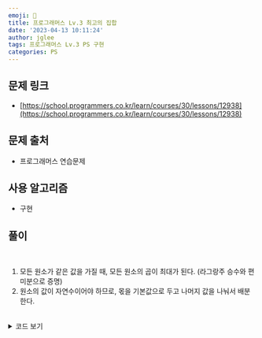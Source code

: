 ```yaml
---
emoji: 🧢
title: 프로그래머스 Lv.3 최고의 집합
date: '2023-04-13 10:11:24'
author: jglee
tags: 프로그래머스 Lv.3 PS 구현
categories: PS
---
```


## 문제 링크

- [https://school.programmers.co.kr/learn/courses/30/lessons/12938](https://school.programmers.co.kr/learn/courses/30/lessons/12938)

## 문제 출처

- 프로그래머스 연습문제

## 사용 알고리즘

- 구현

## 풀이

<br/>

1. 모든 원소가 같은 값을 가질 때, 모든 원소의 곱이 최대가 된다. (라그랑주 승수와 편미분으로 증명)
2. 원소의 값이 자연수이어야 하므로, 몫을 기본값으로 두고 나머지 값을 나눠서 배분한다.

<br/>

<details>
<summary>코드 보기</summary>

```C
#include <bits/stdc++.h>

using namespace std;

vector<int> solution(int n, int s) {
    vector<int> answer;
    if(n > s) return {-1};

    int v = s/n;
    for(int i=0; i<n; i++) answer.push_back(v);

    s -= v*n;
    for(int i=0; i<s; i++) answer[n-i-1]++;

    return answer;
}
```

</details>

<br/>

```toc

```
